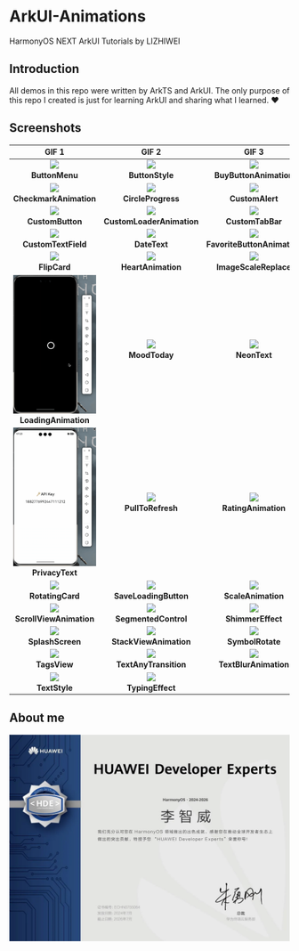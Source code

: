 # ArkUI-Animations

HarmonyOS NEXT ArkUI Tutorials by LIZHIWEI

## Introduction

All demos in this repo were written by ArkTS and ArkUI. The only purpose of this repo I created is just for learning ArkUI and sharing what I learned. ❤️

## Screenshots

| GIF 1 | GIF 2 | GIF 3 |
| :---: | :---: | :---: |
| <img src="Gif/ButtonMenu.gif" width="150"> <br> **ButtonMenu** | <img src="Gif/ButtonStyle.gif" width="150"> <br> **ButtonStyle** | <img src="Gif/BuyButtonAnimation.gif" width="150"> <br> **BuyButtonAnimation** |
| <img src="Gif/CheckmarkAnimation.gif" width="150"> <br> **CheckmarkAnimation** | <img src="Gif/CircleProgress.gif" width="150"> <br> **CircleProgress** | <img src="Gif/CustomAlert.gif" width="150"> <br> **CustomAlert** |
| <img src="Gif/CustomButton.gif" width="150"> <br> **CustomButton** | <img src="Gif/CustomLoaderAnimation.gif" width="150"> <br> **CustomLoaderAnimation** | <img src="Gif/CustomTabBar.gif" width="150"> <br> **CustomTabBar** |
| <img src="Gif/CustomTextField.gif" width="150"> <br> **CustomTextField** | <img src="Gif/DateText.gif" width="150"> <br> **DateText** | <img src="Gif/FavoriteButtonAnimation.gif" width="150"> <br> **FavoriteButtonAnimation** |
| <img src="Gif/FlipCard.gif" width="150"> <br> **FlipCard** | <img src="Gif/HeartAnimation.gif" width="150"> <br> **HeartAnimation** | <img src="Gif/ImageScaleReplace.gif" width="150"> <br> **ImageScaleReplace** |
| <img src="Gif/LoadingAnimation.gif" width="150"> <br> **LoadingAnimation** | <img src="Gif/MoodToday.gif" width="150"> <br> **MoodToday** | <img src="Gif/NeonText.gif" width="150"> <br> **NeonText** |
| <img src="Gif/PrivacyText.gif" width="150"> <br> **PrivacyText** | <img src="Gif/PullToRefresh.gif" width="150"> <br> **PullToRefresh** | <img src="Gif/RatingAnimation.gif" width="150"> <br> **RatingAnimation** |
| <img src="Gif/RotatingCard.gif" width="150"> <br> **RotatingCard** | <img src="Gif/SaveLoadingButton.gif" width="150"> <br> **SaveLoadingButton** | <img src="Gif/ScaleAnimation.gif" width="150"> <br> **ScaleAnimation** |
| <img src="Gif/ScrollViewAnimation.gif" width="150"> <br> **ScrollViewAnimation** | <img src="Gif/SegmentedControl.gif" width="150"> <br> **SegmentedControl** | <img src="Gif/ShimmerEffect.gif" width="150"> <br> **ShimmerEffect** |
| <img src="Gif/SplashScreen.gif" width="150"> <br> **SplashScreen** | <img src="Gif/StackViewAnimation.gif" width="150"> <br> **StackViewAnimation** | <img src="Gif/SymbolRotate.gif" width="150"> <br> **SymbolRotate** |
| <img src="Gif/TagsView.gif" width="150"> <br> **TagsView** | <img src="Gif/TextAnyTransition.gif" width="150"> <br> **TextAnyTransition** | <img src="Gif/TextBlurAnimation.gif" width="150"> <br> **TextBlurAnimation** |
| <img src="Gif/TextStyle.gif" width="150"> <br> **TextStyle** | <img src="Gif/TypingEffect.gif" width="150"> <br> **TypingEffect** | |


## About me
![](img_hde.jpg)
